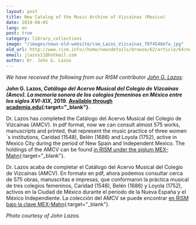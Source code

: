 ```yaml
---
layout: post
title: New Catalog of the Music Archive of Vizcaínas (Mexico)
date: 2019-08-05
lang: en
post: true
category: library_collections
image: "/images/news-old-website/csm_Lazos_Vizcainas_f8f4548efa.jpg"
old_url: http://www.rism.info//home/newsdetails/browse/62/article/64/new-catalog-of-the-music-archive-of-vizcainas-mexico.html
email: jlazos11@hotmail.com
author: Dr. John G. Lazos
---
```


_We have received the following from our RISM contributor [John G. Lazos](/workgroups/mexico-dr-john-g-lazos/home.html):_

**John G. Lazos, _Catálogo del Acervo Musical del Colegio de Vizcaínas (Amcv). La memoria sonora de los colegios femeninos en México entre los siglos XVI-XIX_, 2019**. **[Available through academia.edu](https://www.academia.edu/39887044/Cat%C3%A1logo_del_Acervo_Musical_del_Colegio_de_Vizca%C3%ADnas_AMCV_La_memoria_sonora_de_los_colegios_femeninos_en_M%C3%A9xico_entre_los_siglos_XVI-XIX_Introducci%C3%B3n_en_espa%C3%B1ol_y_en_ingl%C3%A9s_){:target="_blank"}**.

Dr. Lazos has completed the Catálogo del Acervo Musical del Colegio de Vizcaínas (AMCV). In pdf format, now we can consult almost 575 works, manuscripts and printed, that represent the music practice of three women´s institutions, Caridad (1548), Belén (1686) and Loyola (1752), active in Mexico City during the period of New Spain and Independent Mexico. The holdings of the AMCV can be found [in RISM under the siglum MEX-Mahn](https://opac.rism.info/metaopac/perma.do;jsessionid=FDDD5ED846191A980A3180E13DC1EC88.touch02?v=rism&q=-1%3d%22ks30080295%22&Language=en){:target="_blank"}.

Dr. Lazos acaba de completar el Catálogo del Acervo Musical del Colegio de Vizcaínas (AMCV). En formato en pdf, ahora podemos consultar cerca de 575 obras, manuscritas e impresas, que conformaron la práctica musical de tres colegios femeninos, Caridad (1548), Belén (1686) y Loyola (1752), activos en la Ciudad de México durante el periodo de la Nueva España y el México Independiente. La colección del AMCV se puede encontrar [en RISM bajo la clave MEX-Mahn](https://opac.rism.info/metaopac/perma.do;jsessionid=FDDD5ED846191A980A3180E13DC1EC88.touch02?v=rism&q=-1%3d%22ks30080295%22&Language=es){:target="_blank"}.

_Photo courtesy of John Lazos._

